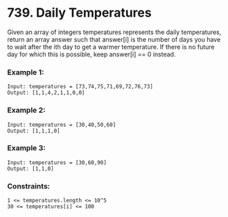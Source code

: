 # 739. Daily Temperatures

Given an array of integers temperatures represents the daily temperatures, return an array answer such that answer[i] is the number of days you have to wait after the ith day to get a warmer temperature. If there is no future day for which this is possible, keep answer[i] == 0 instead.

 

### Example 1:
```
Input: temperatures = [73,74,75,71,69,72,76,73]
Output: [1,1,4,2,1,1,0,0]
```
### Example 2:
```
Input: temperatures = [30,40,50,60]
Output: [1,1,1,0]
```
### Example 3:
```
Input: temperatures = [30,60,90]
Output: [1,1,0]
```

### Constraints:
```
1 <= temperatures.length <= 10^5
30 <= temperatures[i] <= 100
```
